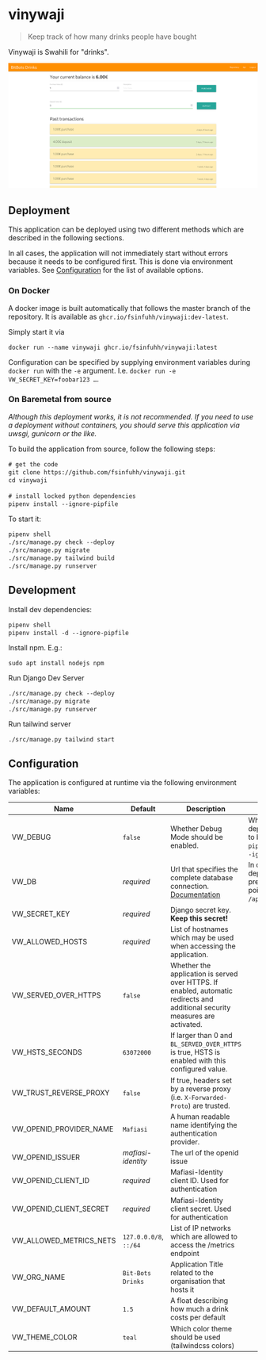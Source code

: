 # vinywaji

> Keep track of how many drinks people have bought

Vinywaji is Swahili for "drinks".

![screenshot](.screenshot.png)

## Deployment

This application can be deployed using two different methods which are described in the following sections.

In all cases, the application will not immediately start without errors because it needs to be configured first.
This is done via environment variables.
See [Configuration](#configuration) for the list of available options.

### On Docker

A docker image is built automatically that follows the master branch of the repository.
It is available as `ghcr.io/fsinfuhh/vinywaji:dev-latest`.

Simply start it via

```shell
docker run --name vinywaji ghcr.io/fsinfuhh/vinywaji:latest
```

Configuration can be specified by supplying environment variables during `docker run` with the `-e` argument.
I.e. `docker run -e VW_SECRET_KEY=foobar123 …`.

### On Baremetal from source

*Although this deployment works, it is not recommended. If you need to use a deployment without containers, you should
serve this application via uwsgi, gunicorn or the like.*

To build the application from source, follow the following steps:

```shell
# get the code
git clone https://github.com/fsinfuhh/vinywaji.git
cd vinywaji

# install locked python dependencies
pipenv install --ignore-pipfile
```

To start it:

```shell
pipenv shell
./src/manage.py check --deploy
./src/manage.py migrate
./src/manage.py tailwind build
./src/manage.py runserver
```

## Development

Install dev dependencies:
```shell
pipenv shell
pipenv install -d --ignore-pipfile
```

Install npm. E.g.:
```shell
sudo apt install nodejs npm
```

Run Django Dev Server
```shell
./src/manage.py check --deploy
./src/manage.py migrate
./src/manage.py runserver
```

Run tailwind server
```shell
./src/manage.py tailwind start
```

## Configuration

The application is configured at runtime via the following environment variables:

| Name                    | Default                | Description                                                                                                                   | Notes                                                                                    |
|-------------------------|------------------------|-------------------------------------------------------------------------------------------------------------------------------|------------------------------------------------------------------------------------------|
| VW_DEBUG                | `false`                | Whether Debug Mode should be enabled.                                                                                         | When `true`, dependencies have to be installed with `pipenv install -d --ignore-pipfile` |
| VW_DB                   | *required*             | Url that specifies the complete database connection. [Documentation](https://pypi.org/project/dj-database-url/)               | In container based deployments this preconfigured to point to `/app/data/db.sqlite`      |
| VW_SECRET_KEY           | *required*             | Django secret key. **Keep this secret!**                                                                                      |                                                                                          |
| VW_ALLOWED_HOSTS        | *required*             | List of hostnames which may be used when accessing the application.                                                           |                                                                                          |
| VW_SERVED_OVER_HTTPS    | `false`                | Whether the application is served over HTTPS. If enabled, automatic redirects and additional security measures are activated. |                                                                                          |
| VW_HSTS_SECONDS         | `63072000`             | If larger than 0 and `BL_SERVED_OVER_HTTPS` is true, HSTS is enabled with this configured value.                              |                                                                                          |
| VW_TRUST_REVERSE_PROXY  | `false`                | If true, headers set by a reverse proxy (i.e. `X-Forwarded-Proto`) are trusted.                                               |                                                                                          |
| VW_OPENID_PROVIDER_NAME | `Mafiasi`              | A human readable name identifying the authentication provider.                                                                |                                                                                          |
| VW_OPENID_ISSUER        | *mafiasi-identity*     | The url of the openid issue                                                                                                   |                                                                                          |
| VW_OPENID_CLIENT_ID     | *required*             | Mafiasi-Identity client ID. Used for authentication                                                                           |                                                                                          |
| VW_OPENID_CLIENT_SECRET | *required*             | Mafiasi-Identity client secret. Used for authentication                                                                       |                                                                                          |
| VW_ALLOWED_METRICS_NETS | `127.0.0.0/8`, `::/64` | List of IP networks which are allowed to access the /metrics endpoint                                                         |                                                                                          |
| VW_ORG_NAME             | `Bit-Bots Drinks`      | Application Title related to the organisation that hosts it                                                                   |                                                                                          |
| VW_DEFAULT_AMOUNT       | `1.5`                  | A float describing how much a drink costs per default                                                                         |                                                                                          |
| VW_THEME_COLOR          | `teal`                 | Which color theme should be used (tailwindcss colors)                                                                         |                                                                                          |
